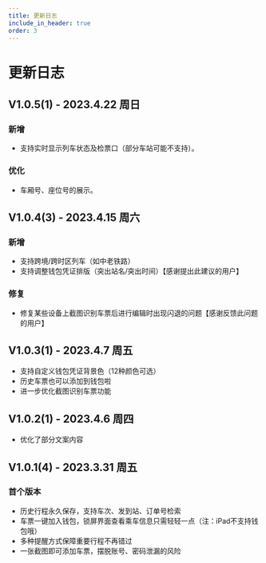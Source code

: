 ```yaml
---
title: 更新日志
include_in_header: true
order: 3
---
```


# 更新日志

## **V1.0.5(1) - 2023.4.22 周日**

### 新增

* 支持实时显示列车状态及检票口（部分车站可能不支持）。

### 优化

* 车厢号、座位号的展示。

## V1.0.4(3) - 2023.4.15 周六

### 新增

* 支持跨境/跨时区列车（如中老铁路）
* 支持调整钱包凭证排版（突出站名/突出时间）【感谢提出此建议的用户】

### 修复

* 修复某些设备上截图识别车票后进行编辑时出现闪退的问题【感谢反馈此问题的用户】

## V1.0.3(1) - 2023.4.7 周五

* 支持自定义钱包凭证背景色（12种颜色可选）
* 历史车票也可以添加到钱包啦
* 进一步优化截图识别车票功能

## V1.0.2(1) - 2023.4.6 周四

* 优化了部分文案内容

## **V1.0.1(4) - 2023.3.31 周五**

### 首个版本

* 历史行程永久保存，支持车次、发到站、订单号检索
* 车票一键加入钱包，锁屏界面查看乘车信息只需轻轻一点（注：iPad不支持钱包哦）
* 多种提醒方式保障重要行程不再错过
* 一张截图即可添加车票，摆脱账号、密码泄漏的风险

